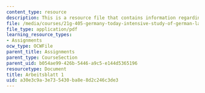 ```yaml
---
content_type: resource
description: This is a resource file that contains information regarding arbeitsblatt1.
file: /media/courses/21g-405-germany-today-intensive-study-of-german-language-and-culture-january-iap-2011/a30e3c9a3e735430ba8e8d2c246c3de3_MIT21G_405IAP11_arbeit01.pdf
file_type: application/pdf
learning_resource_types:
- Assignments
ocw_type: OCWFile
parent_title: Assignments
parent_type: CourseSection
parent_uid: b054ae99-426b-5446-a9c5-e144d5365196
resourcetype: Document
title: Arbeitsblatt 1
uid: a30e3c9a-3e73-5430-ba8e-8d2c246c3de3
---
```

